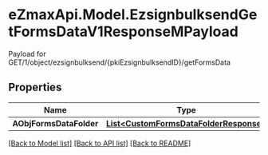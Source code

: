 # eZmaxApi.Model.EzsignbulksendGetFormsDataV1ResponseMPayload
Payload for GET/1/object/ezsignbulksend/{pkiEzsignbulksendID}/getFormsData

## Properties

Name | Type | Description | Notes
------------ | ------------- | ------------- | -------------
**AObjFormsDataFolder** | [**List&lt;CustomFormsDataFolderResponse&gt;**](CustomFormsDataFolderResponse.md) |  | 

[[Back to Model list]](../README.md#documentation-for-models) [[Back to API list]](../README.md#documentation-for-api-endpoints) [[Back to README]](../README.md)


